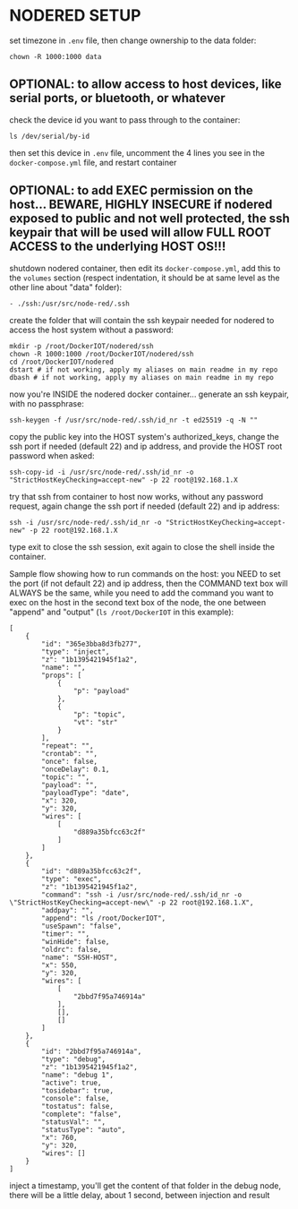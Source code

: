 # NODERED SETUP

set timezone in `.env` file, then change ownership to the data folder:

    chown -R 1000:1000 data

## OPTIONAL: to allow access to host devices, like serial ports, or bluetooth, or whatever

check the device id you want to pass through to the container:

    ls /dev/serial/by-id

then set this device in `.env` file, uncomment the 4 lines you see in the `docker-compose.yml` file, and restart container

## OPTIONAL: to add EXEC permission on the host... BEWARE, HIGHLY INSECURE if nodered exposed to public and not well protected, the ssh keypair that will be used will allow FULL ROOT ACCESS to the underlying HOST OS!!!

shutdown nodered container, then edit its `docker-compose.yml`, add this to the `volumes` section (respect indentation, it should be at same level as the other line about "data" folder):

    - ./ssh:/usr/src/node-red/.ssh

create the folder that will contain the ssh keypair needed for nodered to access the host system without a password:

    mkdir -p /root/DockerIOT/nodered/ssh
    chown -R 1000:1000 /root/DockerIOT/nodered/ssh
    cd /root/DockerIOT/nodered
    dstart # if not working, apply my aliases on main readme in my repo
    dbash # if not working, apply my aliases on main readme in my repo

now you're INSIDE the nodered docker container... generate an ssh keypair, with no passphrase:

    ssh-keygen -f /usr/src/node-red/.ssh/id_nr -t ed25519 -q -N ""

copy the public key into the HOST system's authorized_keys, change the ssh port if needed (default 22) and ip address, and provide the HOST root password when asked:

    ssh-copy-id -i /usr/src/node-red/.ssh/id_nr -o "StrictHostKeyChecking=accept-new" -p 22 root@192.168.1.X

try that ssh from container to host now works, without any password request, again change the ssh port if needed (default 22) and ip address:

    ssh -i /usr/src/node-red/.ssh/id_nr -o "StrictHostKeyChecking=accept-new" -p 22 root@192.168.1.X

type exit to close the ssh session, exit again to close the shell inside the container.

Sample flow showing how to run commands on the host: you NEED to set the port (if not default 22) and ip address, then the COMMAND text box will ALWAYS be the same, while you need to add the command you want to exec on the host in the second text box of the node, the one between "append" and "output" (`ls /root/DockerIOT` in this example):

    [
        {
            "id": "365e3bba8d3fb277",
            "type": "inject",
            "z": "1b1395421945f1a2",
            "name": "",
            "props": [
                {
                    "p": "payload"
                },
                {
                    "p": "topic",
                    "vt": "str"
                }
            ],
            "repeat": "",
            "crontab": "",
            "once": false,
            "onceDelay": 0.1,
            "topic": "",
            "payload": "",
            "payloadType": "date",
            "x": 320,
            "y": 320,
            "wires": [
                [
                    "d889a35bfcc63c2f"
                ]
            ]
        },
        {
            "id": "d889a35bfcc63c2f",
            "type": "exec",
            "z": "1b1395421945f1a2",
            "command": "ssh -i /usr/src/node-red/.ssh/id_nr -o \"StrictHostKeyChecking=accept-new\" -p 22 root@192.168.1.X",
            "addpay": "",
            "append": "ls /root/DockerIOT",
            "useSpawn": "false",
            "timer": "",
            "winHide": false,
            "oldrc": false,
            "name": "SSH-HOST",
            "x": 550,
            "y": 320,
            "wires": [
                [
                    "2bbd7f95a746914a"
                ],
                [],
                []
            ]
        },
        {
            "id": "2bbd7f95a746914a",
            "type": "debug",
            "z": "1b1395421945f1a2",
            "name": "debug 1",
            "active": true,
            "tosidebar": true,
            "console": false,
            "tostatus": false,
            "complete": "false",
            "statusVal": "",
            "statusType": "auto",
            "x": 760,
            "y": 320,
            "wires": []
        }
    ]

inject a timestamp, you'll get the content of that folder in the debug node, there will be a little delay, about 1 second, between injection and result
